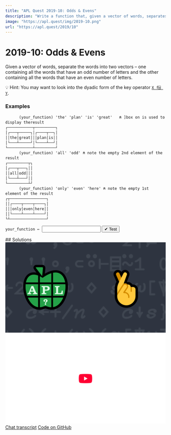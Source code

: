 ```yaml
---
title: "APL Quest 2019-10: Odds & Evens"
description: "Write a function that, given a vector of words, separates the words into two vectors – one containing all the words that have an odd number of letters and the other containing all the words that have an even number of letters."
image: "https://apl.quest/img/2019-10.png"
url: "https://apl.quest/2019/10"
---
```


# <span class=s>2019-</span>10: Odds & Evens
<!-- Write a function that, given a vector of words, separates the words into two vectors – one containing all the words that have an odd number of letters and the other containing all the words that have an even number of letters. -->
Given a vector of words, separate the words into two vectors – one containing all the words that have an odd number of letters and the other containing all the words that have an even number of letters.

💡 Hint: You may want to look into the dyadic form of the key operator [`X f⌸ Y`](http://help.dyalog.com/latest/Content/Language/Primitive%20Operators/Key.htm).

### Examples

```APL
      (your_function) 'the' 'plan' 'is' 'great'   ⍝ ]box on is used to display theresult
┌───────────┬─────────┐
│┌───┬─────┐│┌────┬──┐│
││the│great│││plan│is││
│└───┴─────┘│└────┴──┘│
└───────────┴─────────┘
      (your_function) 'all' 'odd' ⍝ note the empty 2nd element of the result
┌─────────┬┐
│┌───┬───┐││
││all│odd│││
│└───┴───┘││
└─────────┴┘
      (your_function) 'only' 'even' 'here' ⍝ note the empty 1st element of the result
┌┬────────────────┐
││┌────┬────┬────┐│
│││only│even│here││
││└────┴────┴────┘│
└┴────────────────┘
```
<div class="pdiv">
  <code onclick="p_Input.focus()">your_function ← </code><input id="p_Input" autocomplete="off" spellcheck="false" oninput="this.parentElement.querySelector`button`.disabled=false;localStorage.setItem(window.location.pathname,this.value)" onkeypress="subm(event)">
  <button onclick="alert$.next`Testing…`;submitSolution`p`" class="md-button md-button--primary">&#x2714; Test</button>
</div>
<blockquote id="p_Output"></blockquote>
## Solutions
<div onclick="play(this)" title="Video on YouTube" class="yt">
<img alt="Video Thumbnail" src="../../img/2019-10.png">
<img alt="YouTube" src="../../img/yt-big.png">
</div>
<a href="https://chat.stackexchange.com/transcript/52405?m=63718568#63718568" target="_blank" class="md-button md-button--primary">Chat transcript</a>
<a href="https://github.com/abrudz/apl_quest/tree/main/2019/10.apl" target="_blank" class="md-button md-button--primary right">Code on GitHub</a>

<script>
    testCases={"a":["'the' 'plan' 'is' 'great'","'all' 'odd'","'only' 'even' 'here'","{(⎕A,819⌶⎕A)[?⍴⍨⍵]⊂⍨(⍳⍵)∊⍵?⍨3+?7}52"],"b":[",⊂'one'",",⊂'lone'","0⍴⊂''"],"f":"{1↓¨{(2|≢¨⍵){⊂⍵}⌸⍵}'i' 'ii',⍵}","p":"{0=≢⍵:⍬⋄⍵}¨"}
    p_Input.value=localStorage.getItem(window.location.pathname)
    play=e=>e.outerHTML=`<iframe src="https://www.youtube.com/embed/9hUTqexYZ0I?list=PLYKQVqyrAEj9wDIUyLDGtDAFTKY38BUMN&autoplay=1" title="<span class=s>2019-</span>10: Odds & Evens (APL Quest 2019-10)" frameborder="0" allow="accelerometer; autoplay; clipboard-write; encrypted-media; gyroscope; picture-in-picture; web-share" referrerpolicy="strict-origin-when-cross-origin" allowfullscreen></iframe>`
</script>

